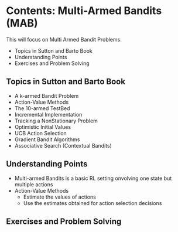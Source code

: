 # Contents: Multi-Armed Bandits (MAB)
This will focus on Multi Armed Bandit Problems.

- Topics in Sutton and Barto Book
- Understanding Points
- Exercises and Problem Solving

## Topics in Sutton and Barto Book
- A k-armed Bandit Problem
- Action-Value Methods
- The 10-armed TestBed
- Incremental Implementation
- Tracking a NonStationary Problem
- Optimistic Initial Values
- UCB Action Selection
- Gradient Bandit Algorithms
- Associative Search (Contextual Bandits)

## Understanding Points
- Multi-armed Bandits is a basic RL setting onvolving one state but multiple actions
- Action-Value Methods
  - Estimate the values of actions
  - Use the estimates obtained for action selection decisions

## Exercises and Problem Solving

